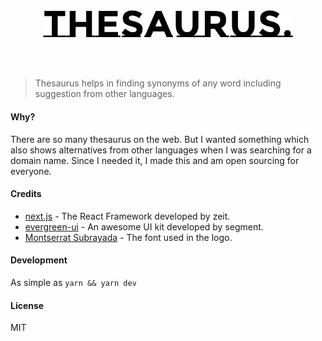 <br/>
<br/>
<p align="center">
<img width="400" src="thesaurus.png"/>
</p>
<br/>
<br/>

> Thesaurus helps in finding synonyms of any word including suggestion from other languages.

#### Why?
There are so many thesaurus on the web. But I wanted something which also shows alternatives from other languages when I was searching for a domain name. Since I needed it, I made this and am open sourcing for everyone.

#### Credits
- [next.js](https://github.com/zeit/next.js) - The React Framework developed by zeit.
- [evergreen-ui](https://evergreen.segment.com/) - An awesome UI kit developed by segment.
- [Montserrat Subrayada](https://fonts.google.com/specimen/Montserrat+Subrayada) - The font used in the logo.

#### Development
As simple as `yarn && yarn dev`

#### License 
MIT

